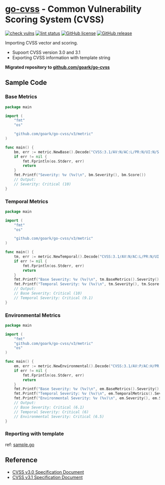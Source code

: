 # [go-cvss] - Common Vulnerability Scoring System (CVSS)

[![check vulns](https://github.com/goark/go-cvss/workflows/vulns/badge.svg)](https://github.com/goark/go-cvss/actions)
[![lint status](https://github.com/goark/go-cvss/workflows/lint/badge.svg)](https://github.com/goark/go-cvss/actions)
[![GitHub license](https://img.shields.io/badge/license-Apache%202-blue.svg)](https://raw.githubusercontent.com/goark/go-cvss/master/LICENSE)
[![GitHub release](https://img.shields.io/github/release/goark/go-cvss.svg)](https://github.com/goark/go-cvss/releases/latest)

Importing CVSS vector and scoring.

- Supoort CVSS version 3.0 and 3.1
- Exporting CVSS information with template string

**Migrated repository to [github.com/goark/go-cvss][go-cvss]**

## Sample Code

### Base Metrics

```go
package main

import (
    "fmt"
    "os"

    "github.com/goark/go-cvss/v3/metric"
)

func main() {
    bm, err := metric.NewBase().Decode("CVSS:3.1/AV:N/AC:L/PR:N/UI:N/S:C/C:H/I:H/A:H") //CVE-2020-1472: ZeroLogon
    if err != nil {
        fmt.Fprintln(os.Stderr, err)
        return
    }
    fmt.Printf("Severity: %v (%v)\n", bm.Severity(), bm.Score())
    // Output:
    // Severity: Critical (10)
}
```

### Temporal Metrics

```go
package main

import (
    "fmt"
    "os"

    "github.com/goark/go-cvss/v3/metric"
)

func main() {
    tm, err := metric.NewTemporal().Decode("CVSS:3.1/AV:N/AC:L/PR:N/UI:N/S:C/C:H/I:H/A:H/E:F/RL:W/RC:R") //CVE-2020-1472: ZeroLogon
    if err != nil {
        fmt.Fprintln(os.Stderr, err)
        return
    }
    fmt.Printf("Base Severity: %v (%v)\n", tm.BaseMetrics().Severity(), tm.BaseMetrics().Score())
    fmt.Printf("Temporal Severity: %v (%v)\n", tm.Severity(), tm.Score())
    // Output:
    // Base Severity: Critical (10)
    // Temporal Severity: Critical (9.1)
}
```

### Environmental Metrics

```go
package main

import (
	"fmt"
	"github.com/goark/go-cvss/v3/metric"
	"os"
)

func main() {
	em, err := metric.NewEnvironmental().Decode("CVSS:3.1/AV:P/AC:H/PR:H/UI:N/S:U/C:H/I:H/A:H/E:F/RL:U/RC:C/CR:M/IR:H/AR:M/MAV:L/MAC:H/MPR:L/MUI:R/MS:U/MC:L/MI:H/MA:L") //Random CVSS Vector
	if err != nil {
		fmt.Fprintln(os.Stderr, err)
		return
	}
	fmt.Printf("Base Severity: %v (%v)\n", em.BaseMetrics().Severity(), em.BaseMetrics().Score())
	fmt.Printf("Temporal Severity: %v (%v)\n", em.TemporalMetrics().Severity(), em.TemporalMetrics().Score())
	fmt.Printf("Environmental Severity: %v (%v)\n", em.Severity(), em.Score())
	// Output:
	// Base Severity: Critical (6.1)
	// Temporal Severity: Critical (6)
	// Environmental Severity: Critical (6.5)
}
```
### Reporting with template

ref: [sample.go](https://github.com/goark/go-cvss/blob/master/sample/sample.go)

## Reference

- [CVSS v3.0 Specification Document](https://www.first.org/cvss/v3.0/specification-document)
- [CVSS v3.1 Specification Document](https://www.first.org/cvss/v3.1/specification-document)

[go-cvss]: https://github.com/goark/go-cvss
